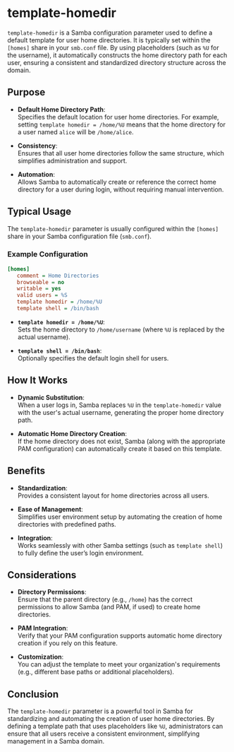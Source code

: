 # template-homedir

`template-homedir` is a Samba configuration parameter used to define a default template for user home directories. It is typically set within the `[homes]` share in your `smb.conf` file. By using placeholders (such as `%U` for the username), it automatically constructs the home directory path for each user, ensuring a consistent and standardized directory structure across the domain.

## Purpose

- **Default Home Directory Path**:  
  Specifies the default location for user home directories. For example, setting `template homedir = /home/%U` means that the home directory for a user named `alice` will be `/home/alice`.

- **Consistency**:  
  Ensures that all user home directories follow the same structure, which simplifies administration and support.

- **Automation**:  
  Allows Samba to automatically create or reference the correct home directory for a user during login, without requiring manual intervention.

## Typical Usage

The `template-homedir` parameter is usually configured within the `[homes]` share in your Samba configuration file (`smb.conf`).

### Example Configuration

```ini
[homes]
   comment = Home Directories
   browseable = no
   writable = yes
   valid users = %S
   template homedir = /home/%U
   template shell = /bin/bash
```

- **`template homedir = /home/%U`**:  
  Sets the home directory to `/home/username` (where `%U` is replaced by the actual username).

- **`template shell = /bin/bash`**:  
  Optionally specifies the default login shell for users.

## How It Works

- **Dynamic Substitution**:  
  When a user logs in, Samba replaces `%U` in the `template-homedir` value with the user's actual username, generating the proper home directory path.
  
- **Automatic Home Directory Creation**:  
  If the home directory does not exist, Samba (along with the appropriate PAM configuration) can automatically create it based on this template.

## Benefits

- **Standardization**:  
  Provides a consistent layout for home directories across all users.
  
- **Ease of Management**:  
  Simplifies user environment setup by automating the creation of home directories with predefined paths.
  
- **Integration**:  
  Works seamlessly with other Samba settings (such as `template shell`) to fully define the user’s login environment.

## Considerations

- **Directory Permissions**:  
  Ensure that the parent directory (e.g., `/home`) has the correct permissions to allow Samba (and PAM, if used) to create home directories.
  
- **PAM Integration**:  
  Verify that your PAM configuration supports automatic home directory creation if you rely on this feature.
  
- **Customization**:  
  You can adjust the template to meet your organization's requirements (e.g., different base paths or additional placeholders).

## Conclusion

The `template-homedir` parameter is a powerful tool in Samba for standardizing and automating the creation of user home directories. By defining a template path that uses placeholders like `%U`, administrators can ensure that all users receive a consistent environment, simplifying management in a Samba domain.
